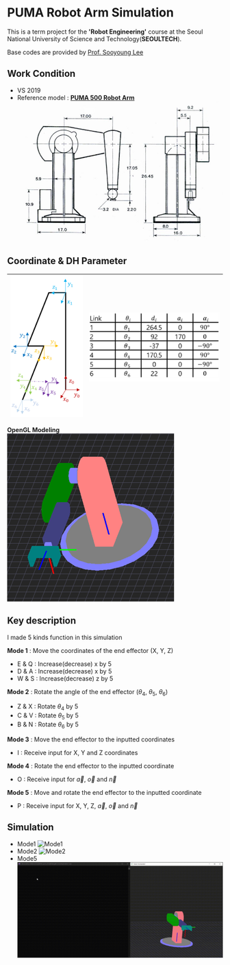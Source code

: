 # PUMA Robot Arm Simulation
This is a term project for the **'Robot Engineering'** course at the Seoul National University of Science and Technology(**SEOULTECH**).

Base codes are provided by [Prof. Sooyoung Lee](https://eie.seoultech.ac.kr/intro/prof/?togo=list&menu=1143&profidx=02365)

## Work Condition
- VS 2019
- Reference model : [**PUMA 500 Robot Arm**](http://rutherford-robotics.com/PUMA/)
![PUMA_size](pic/PUMA_sizes.jpg) 

## Coordinate & DH Parameter
![Coordinate](pic/coordinate.png) |![DH](pic/DH_param.png)
--- | --- | 

**OpenGL Modeling**  
![Coordinate](pic/OpenGL_model.png)

## Key description
I made 5 kinds function in this simulation

**Mode 1** : Move the coordinates of the end effector (X, Y, Z)
-   E & Q : Increase(decrease) x by 5
-   D & A : Increase(decrease) x by 5
-   W & S : Increase(decrease) z by 5

**Mode 2** : Rotate the angle of the end effector ($\theta_{4}$, $\theta_{5}$, $\theta_{6}$)
- Z & X : Rotate $\theta_{4}$ by 5
- C & V : Rotate $\theta_{5}$ by 5
- B & N : Rotate $\theta_{6}$ by 5

**Mode 3** : Move the end effector to the inputted coordinates
- I : Receive input for X, Y and Z coordinates

**Mode 4** : Rotate the end effector to the inputted coordinate
- O : Receive input for $\vec a$, $\vec o$ and $\vec n$

**Mode 5** : Move and rotate the end effector to the inputted coordinate
- P : Receive input for X, Y, Z, $\vec a$, $\vec o$ and $\vec n$

## Simulation
- Mode1
  ![Mode1](pic/Mode1.gif)
- Mode2
  ![Mode2](pic/Mode2.gif)
- Mode5
  ![Mode5](pic/Mode5.gif)
